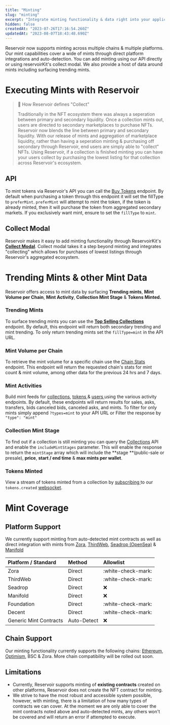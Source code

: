```yaml
---
title: "Minting"
slug: "minting"
excerpt: "Integrate minting functionality & data right into your application through Reservoir. Supporting a number of direct mint platform integrations as well as auto-detecting most standard mint contracts."
hidden: false
createdAt: "2023-07-26T17:16:54.260Z"
updatedAt: "2023-08-07T18:43:48.690Z"
---
```

Reservoir now supports minting across multiple chains & multiple platforms. Our mint capabilities cover a wide of mints through direct platform integrations and auto-detection. You can add minting using our API directly or using reservoirKit's collect modal. We also provide a host of data around mints including surfacing trending mints. 

# Executing Mints with Reservoir

> 📘 How Reservoir defines "Collect"
> 
> Traditionally in the NFT ecosystem there was always a seperation between primary and secondary liquidity. Once a collection mints out, users are directed to secondary marketplaces to purchase NFTs. Reservoir now blends the line between primary and secondary liquidity. With our release of mints and aggregation of marketplace liquidity, rather than having a seperation minting & purchasing off secondary through Reservoir, end users are simply able to "collect" NFTs. Using Reservoir, if a collection is finished minting you can have your users collect by purchasing the lowest listing for that collection across Reservoir's ecosystem.

## API

To mint tokens via Reservoir's API you can call the [Buy Tokens](https://docs.reservoir.tools/reference/postexecutebuyv7) endpoint. By default when purchasing a token through this endpoint it will set the fillType to  `preferMint`. `preferMint` will attempt to mint the token, if the token is already minted, then it will purchase the token from aggregated secondary markets. If you exclusively want mint, ensure to set the `fillType` to `mint`.

## Collect Modal

Reservoir makes it easy to add minting functionality through ReservoirKit's **[Collect Modal](https://docs.reservoir.tools/reference/collectmodal-mint-sweep)**. Collect modal takes it a step beyond minting and integrates "collecting" which allows for purchases of lowest listings through Reservoir's aggregated ecosystem. 

# Trending Mints & other Mint Data

Reservoir offers access to mint data by surfacing **Trending mints**, **Mint Volume per Chain**, **Mint Activity**, **Collection Mint Stage** & **Tokens Minted.**

### Trending Mints

To surface trending mints you can use the **[Top Selling Collections](https://docs.reservoir.tools/reference/getcollectionstopsellingv1)** endpoint. By default, this endpoint will return both secondary trending and mint trending. To only return trending mints set the `fillType=mint` in the API URL. 

### Mint Volume per Chain

To retrieve the mint volume for a specific chain use the [Chain Stats](https://docs.reservoir.tools/reference/getchainstatsv1) endpoint. This endpoint will return the requested chain's stats for mint count & mint volume, among other data for the previous 24 hrs and 7 days.

### Mint Activities

Build mint feeds for [collections](https://docs.reservoir.tools/reference/getcollectionsactivityv6), [tokens ](https://docs.reservoir.tools/reference/gettokenstokenactivityv5)& [users ](https://docs.reservoir.tools/reference/getusersactivityv6)using the various activity endpoints. By default, these endpoints will return results for sales, asks, transfers, bids canceled bids, canceled asks, and mints. To filter for only mints simply append `?types=mint` to your API URL or Filter the response by `"type": "mint"`

### Collection Mint Stage

To find out if a collection is still minting you can query the [Collections](https://docs.reservoir.tools/reference/getcollectionsv6) API and enable the `includeMintStages` parameter. This will enable the response to return the `mintStage` array which will include the **stage **(public-sale or presale), **price**, **start / end time** & **max mints per wallet**. 

### Tokens Minted

View a stream of tokens minted from a collection by [subscribing ](https://docs.reservoir.tools/reference/websockets#interacting-with-the-websocket)to our `tokens.created` [websocket](https://docs.reservoir.tools/reference/token). 

# Mint Coverage

## Platform Support

We currently support minting from auto-detected mint contracts as well as direct integration with mints from [Zora](https://zora.co/), [ThirdWeb](https://thirdweb.com/solutions/minting), [Seadrop (OpenSea)](https://github.com/ProjectOpenSea/seadrop#seadrop) & [Manifold ](https://manifold.xyz/)

| Platform / Standard    | Method      | Allowlist          |
| :--------------------- | :---------- | :----------------- |
| Zora                   | Direct      | :white-check-mark: |
| ThirdWeb               | Direct      | :white-check-mark: |
| Seadrop                | Direct      | :x:                |
| Manifold               | Direct      | :x:                |
| Foundation             | Direct      | :white-check-mark: |
| Decent                 | Direct      | :white-check-mark: |
| Generic Mint Contracts | Auto-Detect | :x:                |



## Chain Support

Our minting functionality currently supports the following chains: [Ethereum](https://docs.reservoir.tools/reference/ethereum), [Optimism](https://docs.reservoir.tools/reference/optimism), BSC & Zora. More chain compatibility will be rolled out soon.

## Limitations

- Currently, Reservoir supports minting of **existing contracts** created on other platforms, Reservoir does not create the NFT contract for minting.
- We strive to have the most robust and accessible system possible, however, with minting, there is a limitation of how many types of contracts we can cover. At the moment we are only able to cover the mint contracts noted above and auto-detected mints, any others won't be covered and will return an error if attempted to execute.